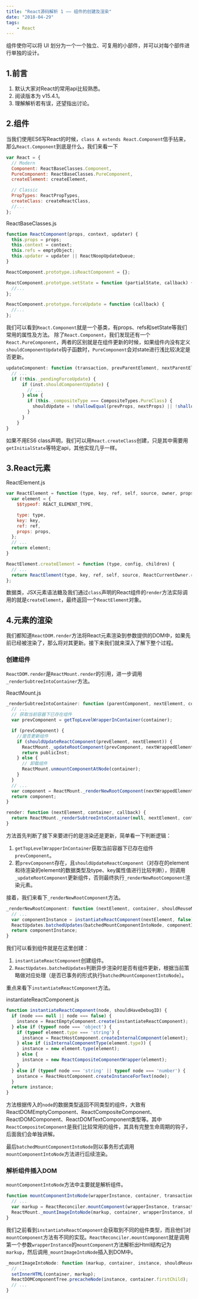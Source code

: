 ```yaml
---
title: "React源码解析 1 —— 组件的创建及渲染"
date: "2018-04-29"
tags: 
    - React
---
```


组件使你可以将 UI 划分为一个一个独立、可复用的小部件，并可以对每个部件进行单独的设计。

<!-- excerpt_end -->

## 1.前言
1. 默认大家对React的常用api比较熟悉。
2. 阅读版本为 v15.4.1。
3. 理解解析若有误，还望指出讨论。

## 2.组件

当我们使用ES6写React的时候，`class A extends React.Component`信手拈来，那么`React.Component`到底是什么，我们来看一下

```javascript
var React = {
  // Modern
  Component: ReactBaseClasses.Component,
  PureComponent: ReactBaseClasses.PureComponent,
  createElement: createElement,

  // Classic
  PropTypes: ReactPropTypes,
  createClass: createReactClass,
  //...
};
```

ReactBaseClasses.js
```javascript
function ReactComponent(props, context, updater) {
  this.props = props;
  this.context = context;
  this.refs = emptyObject;
  this.updater = updater || ReactNoopUpdateQueue;
}

ReactComponent.prototype.isReactComponent = {};

ReactComponent.prototype.setState = function (partialState, callback) {
  //...
};

ReactComponent.prototype.forceUpdate = function (callback) {
  //...
};
```

我们可以看到`React.Component`就是一个基类，有props、refs和setState等我们常用的属性及方法。
除了`React.Component`，我们发现还有一个`React.PureComponent`，两者的区别就是在组件更新的时候，如果组件内没有定义`shouldComponentUpdate`钩子函数时，`PureComponent`会对state进行浅比较决定是否更新。

```javascript
updateComponent: function (transaction, prevParentElement, nextParentElement, prevUnmaskedContext, nextUnmaskedContext) {
  // ...
  if (!this._pendingForceUpdate) {
      if (inst.shouldComponentUpdate) {
        // ...
      } else {
        if (this._compositeType === CompositeTypes.PureClass) {
          shouldUpdate = !shallowEqual(prevProps, nextProps) || !shallowEqual(inst.state, nextState);
        }
      }
    }
}
```

如果不用ES6 class声明，我们可以用`React.createClass`创建，只是其中需要用`getInitialState`等特定api，其他实现几乎一样。

## 3.React元素

ReactElement.js
```javascript
var ReactElement = function (type, key, ref, self, source, owner, props) {
  var element = {
    $$typeof: REACT_ELEMENT_TYPE,

    type: type,
    key: key,
    ref: ref,
    props: props,
  };
  // ...
  return element;
}

ReactElement.createElement = function (type, config, children) {
  // ...
  return ReactElement(type, key, ref, self, source, ReactCurrentOwner.current, props);
};
```

数据类，JSX元素语法糖及我们通过`class`声明的React组件的`render`方法实际调用的就是`createElement`，最终返回一个`ReactElement`对象。

## 4.元素的渲染

我们都知道`ReactDOM.render`方法将React元素渲染到参数提供的DOM中，如果先前已经被渲染了，那么将对其更新。接下来我们就来深入了解下整个过程。

### 创建组件
`ReactDOM.render`是`ReactMount.render`的引用，进一步调用`_renderSubtreeIntoContainer`方法。

ReactMount.js
```javascript
_renderSubtreeIntoContainer: function (parentComponent, nextElement, container, callback) {
  // ...
  // 获取当前容器下已存在组件
  var prevComponent = getTopLevelWrapperInContainer(container);

  if (prevComponent) {
    //是否更新组件
    if (shouldUpdateReactComponent(prevElement, nextElement)) {
      ReactMount._updateRootComponent(prevComponent, nextWrappedElement, nextContext, container, updatedCallback);
      return publicInst;
    } else {
      // 卸载组件
      ReactMount.unmountComponentAtNode(container);
    }
  }
  // ...
  var component = ReactMount._renderNewRootComponent(nextWrappedElement, container, shouldReuseMarkup, nextContext)._renderedComponent.getPublicInstance();
  return component;
}

render: function (nextElement, container, callback) {
  return ReactMount._renderSubtreeIntoContainer(null, nextElement, container, callback);
}
```

方法首先判断了接下来要进行的是渲染还是更新，简单看一下判断逻辑：
1. `getTopLevelWrapperInContainer`获取当前容器下已存在组件`prevComponent`。
2. 若`prevComponent`存在，且`shouldUpdateReactComponent`（对存在的element和待渲染的element的数据类型及type、key属性值进行比较判断），则调用`_updateRootComponent`更新组件，否则最终执行`_renderNewRootComponent`渲染元素。

接着，我们来看下`_renderNewRootComponent`方法。  

```javascript
_renderNewRootComponent: function (nextElement, container, shouldReuseMarkup, context) {
  // ...
  var componentInstance = instantiateReactComponent(nextElement, false);
  ReactUpdates.batchedUpdates(batchedMountComponentIntoNode, componentInstance, container, shouldReuseMarkup, context);
  return componentInstance;
}
```

我们可以看到组件就是在这里创建：
1. `instantiateReactComponent`创建组件。
2. `ReactUpdates.batchedUpdates`判断异步渲染时是否有组件更新，根据当前策略做对应处理（是否已事务的形式执行`batchedMountComponentIntoNode`）。

重点来看下`instantiateReactComponent`方法。

instantiateReactComponent.js
```javascript
function instantiateReactComponent(node, shouldHaveDebugID) {
  if (node === null || node === false) {
    instance = ReactEmptyComponent.create(instantiateReactComponent);
  } else if (typeof node === 'object') {
    if (typeof element.type === 'string') {
      instance = ReactHostComponent.createInternalComponent(element);
    } else if (isInternalComponentType(element.type)) {
      instance = new element.type(element);
    } else {
      instance = new ReactCompositeComponentWrapper(element);
    }
  } else if (typeof node === 'string' || typeof node === 'number') {
    instance = ReactHostComponent.createInstanceForText(node);
  }
  return instance;
}
```

方法根据传入的`node`的数据类型返回不同类型的组件，大致有ReactDOMEmptyComponent、ReactCompositeComponent、ReactDOMComponent、ReactDOMTextComponent类型等。其中`ReactCompositeComponent`是我们比较常用的组件，其具有完整生命周期的钩子，后面我们会单独讲解。

最后`batchedMountComponentIntoNode`则以事务形式调用`mountComponentIntoNode`方法进行后续渲染。

### 解析组件插入DOM

`mountComponentIntoNode`方法中主要就是解析组件。

```javascript
function mountComponentIntoNode(wrapperInstance, container, transaction, shouldReuseMarkup, context) {
  // ...
  var markup = ReactReconciler.mountComponent(wrapperInstance, transaction, null, ReactDOMContainerInfo(wrapperInstance, container), context, 0);
  ReactMount._mountImageIntoNode(markup, container, wrapperInstance, shouldReuseMarkup, transaction);
}
```

我们之前看到`instantiateReactComponent`会获取到不同的组件类型，而且他们对`mountComponent`方法有不同的实现。`ReactReconciler.mountComponent`就是调用第一个参数`wrapperInstance`的`mountComponent`方法解析出Html结构记为`markup`，然后调用`_mountImageIntoNode`插入到DOM中。

```javascript
_mountImageIntoNode: function (markup, container, instance, shouldReuseMarkup, transaction) {
  // ...
  setInnerHTML(container, markup);
  ReactDOMComponentTree.precacheNode(instance, container.firstChild);
  // ...
}
```
